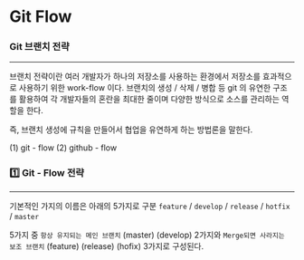 # Git Flow

### Git 브랜치 전략
<hr>

브랜치 전략이란 여러 개발자가 하나의 저장소를 사용하는 환경에서 저장소를 효과적으로 사용하기 위한 work-flow 이다.
브랜치의 생성 / 삭제 / 병합 등 git 의 유연한 구조를 활용하여 각 개발자들의 혼란을 최대한 줄이며 다양한 방식으로 소스를
관리하는 역할을 한다.

즉, 브랜치 생성에 규칙을 만들어서 협업을 유연하게 하는 방법론을 말한다.

(1) git - flow
(2) github - flow

### 1️⃣ Git - Flow 전략
<hr>

기본적인 가지의 이름은 아래의 5가지로 구분
`feature` / `develop` / `release` / `hotfix` / `master`

5가지 중 `항상 유지되는 메인 브랜치` (master) (develop) 2가지와 `Merge되면 사라지는 보조 브랜치` (feature)
(release) (hofix) 3가지로 구성된다.